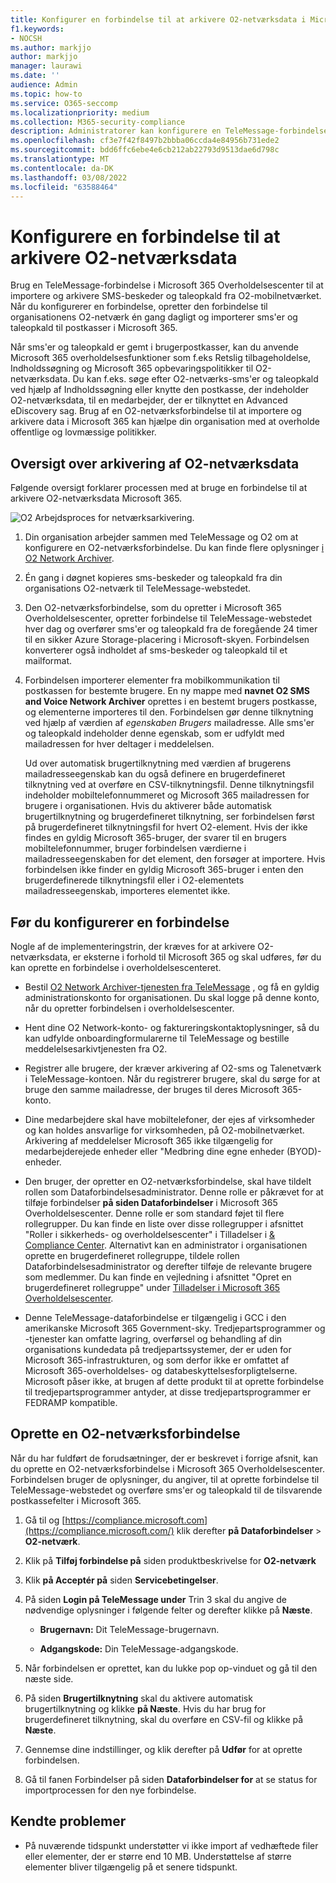 ```yaml
---
title: Konfigurer en forbindelse til at arkivere O2-netværksdata i Microsoft 365
f1.keywords:
- NOCSH
ms.author: markjjo
author: markjjo
manager: laurawi
ms.date: ''
audience: Admin
ms.topic: how-to
ms.service: O365-seccomp
ms.localizationpriority: medium
ms.collection: M365-security-compliance
description: Administratorer kan konfigurere en TeleMessage-forbindelse til at importere og arkivere sms- og mms-data fra O2-mobilnetværket i Microsoft 365. Dette giver dig mulighed for at arkivere data fra tredjepartsdatakilder i Microsoft 365, så du kan bruge overholdelsesfunktioner som f.eks retslig tilbageholdelse, indholdssøgning og opbevaringspolitikker til at administrere organisationens tredjepartsdata.
ms.openlocfilehash: cf3e7f42f8497b2bbba06ccda4e84956b731ede2
ms.sourcegitcommit: bdd6ffc6ebe4e6cb212ab22793d9513dae6d798c
ms.translationtype: MT
ms.contentlocale: da-DK
ms.lasthandoff: 03/08/2022
ms.locfileid: "63588464"
---
```

# <a name="set-up-a-connector-to-archive-o2-network-data"></a>Konfigurere en forbindelse til at arkivere O2-netværksdata

Brug en TeleMessage-forbindelse i Microsoft 365 Overholdelsescenter til at importere og arkivere SMS-beskeder og taleopkald fra O2-mobilnetværket. Når du konfigurerer en forbindelse, opretter den forbindelse til organisationens O2-netværk én gang dagligt og importerer sms'er og taleopkald til postkasser i Microsoft 365.

Når sms'er og taleopkald er gemt i brugerpostkasser, kan du anvende Microsoft 365 overholdelsesfunktioner som f.eks Retslig tilbageholdelse, Indholdssøgning og Microsoft 365 opbevaringspolitikker til O2-netværksdata. Du kan f.eks. søge efter O2-netværks-sms'er og taleopkald ved hjælp af Indholdssøgning eller knytte den postkasse, der indeholder O2-netværksdata, til en medarbejder, der er tilknyttet en Advanced eDiscovery sag. Brug af en O2-netværksforbindelse til at importere og arkivere data i Microsoft 365 kan hjælpe din organisation med at overholde offentlige og lovmæssige politikker.

## <a name="overview-of-archiving-o2-network-data"></a>Oversigt over arkivering af O2-netværksdata

Følgende oversigt forklarer processen med at bruge en forbindelse til at arkivere O2-netværksdata Microsoft 365.

![O2 Arbejdsproces for netværksarkivering.](../media/O2NetworkConnectorWorkflow.png)

1. Din organisation arbejder sammen med TeleMessage og O2 om at konfigurere en O2-netværksforbindelse. Du kan finde flere oplysninger [i O2 Network Archiver](https://www.telemessage.com/office365-activation-for-o2-network-archiver).

2. Én gang i døgnet kopieres sms-beskeder og taleopkald fra din organisations O2-netværk til TeleMessage-webstedet.

3. Den O2-netværksforbindelse, som du opretter i Microsoft 365 Overholdelsescenter, opretter forbindelse til TeleMessage-webstedet hver dag og overfører sms'er og taleopkald fra de foregående 24 timer til en sikker Azure Storage-placering i Microsoft-skyen. Forbindelsen konverterer også indholdet af sms-beskeder og taleopkald til et mailformat.

4. Forbindelsen importerer elementer fra mobilkommunikation til postkassen for bestemte brugere. En ny mappe med **navnet O2 SMS and Voice Network Archiver** oprettes i en bestemt brugers postkasse, og elementerne importeres til den. Forbindelsen gør denne tilknytning ved hjælp af værdien af *egenskaben Brugers* mailadresse. Alle sms'er og taleopkald indeholder denne egenskab, som er udfyldt med mailadressen for hver deltager i meddelelsen.

   Ud over automatisk brugertilknytning med værdien af  brugerens mailadresseegenskab kan du også definere en brugerdefineret tilknytning ved at overføre en CSV-tilknytningsfil. Denne tilknytningsfil indeholder mobiltelefonnummeret og Microsoft 365 mailadressen for brugere i organisationen. Hvis du aktiverer både automatisk brugertilknytning og brugerdefineret tilknytning, ser forbindelsen først på brugerdefineret tilknytningsfil for hvert O2-element. Hvis der ikke findes en gyldig Microsoft 365-bruger, der svarer til en brugers mobiltelefonnummer, bruger forbindelsen værdierne i mailadresseegenskaben for det element, den forsøger at importere. Hvis forbindelsen ikke finder en gyldig Microsoft 365-bruger i enten den brugerdefinerede tilknytningsfil eller i O2-elementets mailadresseegenskab, importeres elementet ikke.

## <a name="before-you-set-up-a-connector"></a>Før du konfigurerer en forbindelse

Nogle af de implementeringstrin, der kræves for at arkivere O2-netværksdata, er eksterne i forhold til Microsoft 365 og skal udføres, før du kan oprette en forbindelse i overholdelsescenteret.

- Bestil [O2 Network Archiver-tjenesten fra TeleMessage](https://www.telemessage.com/mobile-archiver/order-mobile-archiver-for-o365/) , og få en gyldig administrationskonto for organisationen. Du skal logge på denne konto, når du opretter forbindelsen i overholdelsescenter.

- Hent dine O2 Network-konto- og faktureringskontaktoplysninger, så du kan udfylde onboardingformularerne til TeleMessage og bestille meddelelsesarkivtjenesten fra O2.

- Registrer alle brugere, der kræver arkivering af O2-sms og Talenetværk i TeleMessage-kontoen. Når du registrerer brugere, skal du sørge for at bruge den samme mailadresse, der bruges til deres Microsoft 365-konto.

- Dine medarbejdere skal have mobiltelefoner, der ejes af virksomheder og kan holdes ansvarlige for virksomheden, på O2-mobilnetværket. Arkivering af meddelelser Microsoft 365 ikke tilgængelig for medarbejderejede enheder eller "Medbring dine egne enheder (BYOD)-enheder.

- Den bruger, der opretter en O2-netværksforbindelse, skal have tildelt rollen som Dataforbindelsesadministrator. Denne rolle er påkrævet for at tilføje forbindelser **på siden Dataforbindelser** i Microsoft 365 Overholdelsescenter. Denne rolle er som standard føjet til flere rollegrupper. Du kan finde en liste over disse rollegrupper i afsnittet "Roller i sikkerheds- og overholdelsescenter" i Tilladelser i [& Compliance Center](../security/office-365-security/permissions-in-the-security-and-compliance-center.md#roles-in-the-security--compliance-center). Alternativt kan en administrator i organisationen oprette en brugerdefineret rollegruppe, tildele rollen Dataforbindelsesadministrator og derefter tilføje de relevante brugere som medlemmer. Du kan finde en vejledning i afsnittet "Opret en brugerdefineret rollegruppe" under [Tilladelser i Microsoft 365 Overholdelsescenter](microsoft-365-compliance-center-permissions.md#create-a-custom-role-group).

- Denne TeleMessage-dataforbindelse er tilgængelig i GCC i den amerikanske Microsoft 365 Government-sky. Tredjepartsprogrammer og -tjenester kan omfatte lagring, overførsel og behandling af din organisations kundedata på tredjepartssystemer, der er uden for Microsoft 365-infrastrukturen, og som derfor ikke er omfattet af Microsoft 365-overholdelses- og databeskyttelsesforpligtelserne. Microsoft påser ikke, at brugen af dette produkt til at oprette forbindelse til tredjepartsprogrammer antyder, at disse tredjepartsprogrammer er FEDRAMP kompatible.

## <a name="create-an-o2-network-connector"></a>Oprette en O2-netværksforbindelse

Når du har fuldført de forudsætninger, der er beskrevet i forrige afsnit, kan du oprette en O2-netværksforbindelse i Microsoft 365 Overholdelsescenter. Forbindelsen bruger de oplysninger, du angiver, til at oprette forbindelse til TeleMessage-webstedet og overføre sms'er og taleopkald til de tilsvarende postkassefelter i Microsoft 365.

1. Gå til og [https://compliance.microsoft.com](https://compliance.microsoft.com/) klik derefter **på Dataforbindelser** \> **O2-netværk**.

2. Klik på **Tilføj forbindelse på** siden produktbeskrivelse for **O2-netværk**

3. Klik **på Acceptér på** siden **Servicebetingelser**.

4. På siden **Login på TeleMessage under** Trin 3 skal du angive de nødvendige oplysninger i følgende felter og derefter klikke på **Næste**.

   - **Brugernavn:** Dit TeleMessage-brugernavn.

   - **Adgangskode:** Din TeleMessage-adgangskode.

5. Når forbindelsen er oprettet, kan du lukke pop op-vinduet og gå til den næste side.

6. På siden **Brugertilknytning** skal du aktivere automatisk brugertilknytning og klikke **på Næste**. Hvis du har brug for brugerdefineret tilknytning, skal du overføre en CSV-fil og klikke på **Næste**.

7. Gennemse dine indstillinger, og klik derefter på **Udfør** for at oprette forbindelsen.

8. Gå til fanen Forbindelser på siden **Dataforbindelser for** at se status for importprocessen for den nye forbindelse.

## <a name="known-issues"></a>Kendte problemer

- På nuværende tidspunkt understøtter vi ikke import af vedhæftede filer eller elementer, der er større end 10 MB. Understøttelse af større elementer bliver tilgængelig på et senere tidspunkt.